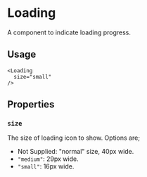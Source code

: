 # Loading

A component to indicate loading progress.

## Usage

```
<Loading
  size="small"
/>
```

## Properties

### `size`

The size of loading icon to show. Options are;

* Not Supplied: "normal" size, 40px wide.
* `"medium"`: 29px wide.
* `"small"`: 16px wide.

